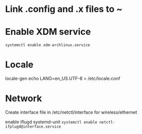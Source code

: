 # Link .config and .x files to ~


# Enable XDM service
`systemctl enable xdm-archlinux.service`


# Locale
locale-gen
echo LANG=en_US.UTF-8 > /etc/locale.conf


# Network
Create interface file in /etc/netctl/interface for wireless/ethernet

enable iflugd systemd-unit
`systemctl enable netctl-ifplugd@interface.service`
